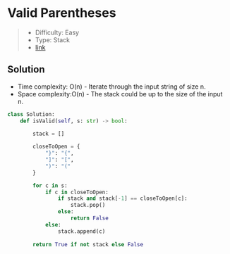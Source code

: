 # Valid Parentheses

> - Difficulty: Easy
> - Type: Stack
> - [link](https://leetcode.com/problems/valid-parentheses/)

## Solution
- Time complexity: O(n) - Iterate through the input string of size n.
- Space complexity:O(n) - The stack could be up to the size of the input n.

```python
class Solution:
    def isValid(self, s: str) -> bool:
        
        stack = []

        closeToOpen = {
            "}": "{",
            "]": "[",
            ")": "("
        }

        for c in s:
            if c in closeToOpen:
                if stack and stack[-1] == closeToOpen[c]:
                    stack.pop()
                else:
                    return False
            else:
                stack.append(c)
        
        return True if not stack else False
```